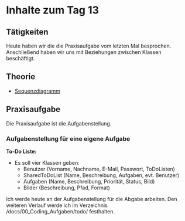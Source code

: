 # Inhalte zum Tag 13

## Tätigkeiten
Heute haben wir die die Praxisaufgabe vom letzten Mal besprochen. Anschließend haben wir uns mit Beziehungen zwischen Klassen beschäftigt.

## Theorie

- [Sequenzdiagramm](Theorie/Sequenzdiagramm.md)

## Praxisaufgabe
Die Praxisaufgabe ist die Aufgabenstellung.

### Aufgabenstellung für eine eigene Aufgabe
**To-Do Liste:**
- Es soll vier Klassen geben:
  - Benutzer (Vorname, Nachname, E-Mail, Passwort, ToDoListen)
  - SharedToDoList (Name, Beschreibung, Aufgaben, evt. Benutzer)
  - Aufgaben (Name, Beschreibung, Priorität, Status, Bild)
  - Bilder (Beschreibung, Pfad, Format)

Ich werde heute an der Aufgabenstellung für die Abgabe arbeiten. Den weiteren Verlauf werde ich im Verzeichnis /docs/00_Coding_Aufgaben/todo/ festhalten.